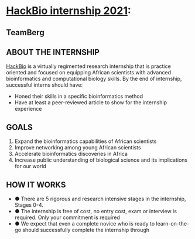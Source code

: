 
# [HackBio internship 2021](https://thehackbio.com/): 
## TeamBerg
## ABOUT THE INTERNSHIP
[HackBio](https://thehackbio.com/) is a virtually regimented research internship that is practice oriented and focused on equipping African scientists with advanced bioinformatics and computational biology skills. By the end of internship, successful interns should have:
- Honed their skills in a specific bioinformatics method
- Have at least a peer-reviewed article to show for the internship experience
## GOALS
1. Expand the bioinformatics capabilities of African scientists
2. Improve networking among young African scientists
3. Accelerate bioinformatics discoveries in Africa
4. Increase public understanding of biological science and its implications for our world
## HOW IT WORKS
- ● There are 5 rigorous and research intensive stages in the internship, Stages 0-4.
- ● The internship is free of cost, no entry cost, exam or interview is required. Only your commitment is required
- ● We expect that even a complete novice who is ready to learn-on-the-go should successfully complete the internship through
